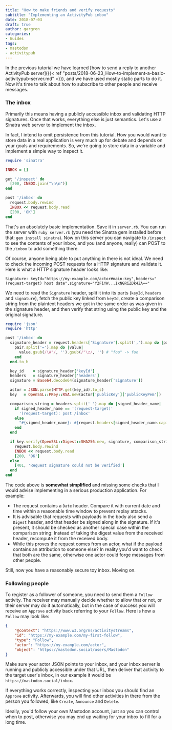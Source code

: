 ```yaml
---
title: "How to make friends and verify requests"
subtitle: "Implementing an ActivityPub inbox"
date: 2018-07-03
draft: true
author: gargron
categories:
- Guides
tags:
- mastodon
- activitypub
---
```


In the previous tutorial we have learned [how to send a reply to another ActivityPub server]({{< ref "posts/2018-06-23_How-to-implement-a-basic-activitypub-server.md" >}}), and we have used mostly static parts to do it. Now it's time to talk about how to subscribe to other people and receive messages.

### The inbox

Primarily this means having a publicly accessible inbox and validating HTTP signatures. Once that works, everything else is just semantics. Let's use a Sinatra web server to implement the inbox.

In fact, I intend to omit persistence from this tutorial. How you would want to store data in a real application is very much up for debate and depends on your goals and requirements. So, we're going to store data in a variable and implement a simple way to inspect it.

```ruby
require 'sinatra'

INBOX = []

get '/inspect' do
  [200, INBOX.join("\n\n")]
end

post '/inbox' do
  request.body.rewind
  INBOX << request.body.read
  [200, 'OK']
end
```

That's an absolutely basic implementation. Save it in `server.rb`. You can run the server with `ruby server.rb` (you need the Sinatra gem installed before that: `gem install sinatra`). Now on this server you can navigate to `/inspect` to see the contents of your inbox, and you (and anyone, really) can POST to the `/inbox` to add something there.

Of course, anyone being able to put anything in there is not ideal. We need to check the incoming POST requests for a HTTP signature and validate it. Here is what a HTTP signature header looks like:

    Signature: keyId="https://my-example.com/actor#main-key",headers="(request-target) host date",signature="Y2FiYW...IxNGRiZDk4ZA=="

We need to read the `Signature` header, split it into its parts (`keyId`, `headers` and `signature`), fetch the public key linked from `keyId`, create a comparison string from the plaintext headers we got in the same order as was given in the signature header, and then verify that string using the public key and the original signature.

```ruby
require 'json'
require 'http'

post '/inbox' do
  signature_header = request.headers['Signature'].split(',').map do |pair|
    pair.split('=').map do |value|
      value.gsub(/\A"/, '').gsub(/"\z/, '') # "foo" -> foo
    end
  end.to_h

  key_id    = signature_header['keyId']
  headers   = signature_header['headers']
  signature = Base64.decode64(signature_header['signature'])

  actor = JSON.parse(HTTP.get(key_id).to_s)
  key   = OpenSSL::PKey::RSA.new(actor['publicKey']['publicKeyPem'])

  comparison_string = headers.split(' ').map do |signed_header_name|
    if signed_header_name == '(request-target)'
      '(request-target): post /inbox'
    else
      "#{signed_header_name}: #{request.headers[signed_header_name.capitalize]}"
    end
  end

  if key.verify(OpenSSL::Digest::SHA256.new, signature, comparison_string)
    request.body.rewind
    INBOX << request.body.read
    [200, 'OK']
  else
    [401, 'Request signature could not be verified']
  end
end
```

The code above is **somewhat simplified** and missing some checks that I would advise implementing in a serious production application. For example:

* The request contains a `Date` header. Compare it with current date and time within a reasonable time window to prevent replay attacks.
* It is advisable that requests with payloads in the body also send a `Digest` header, and that header be signed along in the signature. If it's present, it should be checked as another special case within the comparison string: Instead of taking the digest value from the received header, recompute it from the received body.
* While this proves the request comes from an actor, what if the payload contains an attribution to someone else? In reality you'd want to check that both are the same, otherwise one actor could forge messages from other people.

Still, now you have a reasonably secure toy inbox. Moving on.

### Following people

To register as a follower of someone, you need to send them a `Follow` activity. The receiver may manually decide whether to allow that or not, or their server may do it automatically, but in the case of success you will receive an `Approve` activity back referring to your `Follow`. Here is how a `Follow` may look like:

```json
{
	"@context": "https://www.w3.org/ns/activitystreams",
	"id": "https://my-example.com/my-first-follow",
	"type": "Follow",
	"actor": "https://my-example.com/actor",
	"object": "https://mastodon.social/users/Mastodon"
}
```

Make sure your actor JSON points to your inbox, and your inbox server is running and publicly accessible under that URL, then deliver that activity to the target user's inbox, in our example it would be `https://mastodon.social/inbox`.

If everything works correctly, inspecting your inbox you should find an `Approve` activity. Afterwards, you will find other activities in there from the person you followed, like `Create`, `Announce` and `Delete`.

Ideally, you'd follow your own Mastodon account, just so you can control when to post, otherwise you may end up waiting for your inbox to fill for a long time.